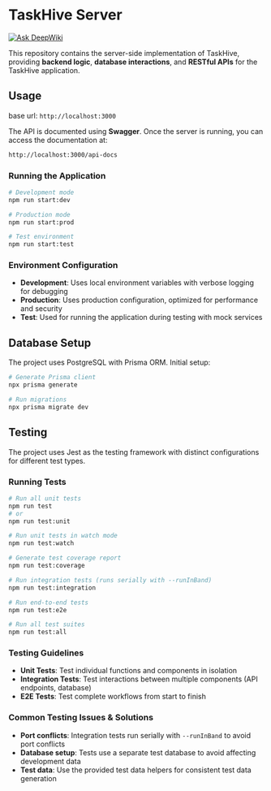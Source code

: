 # TaskHive Server

[![Ask DeepWiki](https://deepwiki.com/badge.svg)](https://deepwiki.com/TaskTrial/server)

This repository contains the server-side implementation of TaskHive, providing **backend logic**, **database interactions**, and **RESTful APIs** for the TaskHive application.

## Usage

base url: `http://localhost:3000`

The API is documented using **Swagger**. Once the server is running, you can access the documentation at:

```bash
http://localhost:3000/api-docs
```

### Running the Application

```bash
# Development mode
npm run start:dev

# Production mode
npm run start:prod

# Test environment
npm run start:test
```

### Environment Configuration

- **Development**: Uses local environment variables with verbose logging for debugging
- **Production**: Uses production configuration, optimized for performance and security
- **Test**: Used for running the application during testing with mock services

## Database Setup

The project uses PostgreSQL with Prisma ORM. Initial setup:

```bash
# Generate Prisma client
npx prisma generate

# Run migrations
npx prisma migrate dev
```

## Testing

The project uses Jest as the testing framework with distinct configurations for different test types.

### Running Tests

```bash
# Run all unit tests
npm run test
# or
npm run test:unit

# Run unit tests in watch mode
npm run test:watch

# Generate test coverage report
npm run test:coverage

# Run integration tests (runs serially with --runInBand)
npm run test:integration

# Run end-to-end tests
npm run test:e2e

# Run all test suites
npm run test:all
```

### Testing Guidelines

- **Unit Tests**: Test individual functions and components in isolation
- **Integration Tests**: Test interactions between multiple components (API endpoints, database)
- **E2E Tests**: Test complete workflows from start to finish

### Common Testing Issues & Solutions

- **Port conflicts**: Integration tests run serially with `--runInBand` to avoid port conflicts
- **Database setup**: Tests use a separate test database to avoid affecting development data
- **Test data**: Use the provided test data helpers for consistent test data generation
